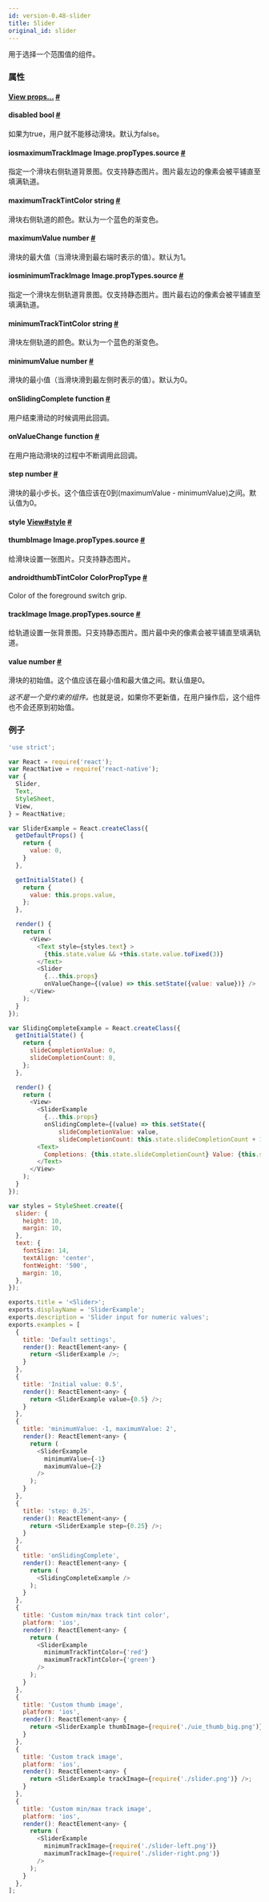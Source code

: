 ```yaml
---
id: version-0.48-slider
title: Slider
original_id: slider
---
```


用于选择一个范围值的组件。

### 属性

<div class="props">
	<div class="prop">
		<h4 class="propTitle"><a class="anchor" name="view"></a><a href="view.html#props">View props...</a> <a class="hash-link" href="#view">#</a></h4>
	</div>
	<div class="prop">
		<h4 class="propTitle"><a class="anchor" name="disabled"></a>disabled <span class="propType">bool</span> <a class="hash-link" href="#disabled">#</a></h4>
		<div>
			<p>如果为true，用户就不能移动滑块。默认为false。</p>
		</div>
	</div>
	<div class="prop">
	<h4 class="propTitle"><a class="anchor" name="maximumtrackimage"></a><span class="platform">ios</span>maximumTrackImage <span class="propType">Image.propTypes.source</span> <a class="hash-link" href="#maximumtrackimage">#</a></h4>
	<div><p>指定一个滑块右侧轨道背景图。仅支持静态图片。图片最左边的像素会被平铺直至填满轨道。</p></div></div>
	<div class="prop">
		<h4 class="propTitle"><a class="anchor" name="maximumtracktintcolor"></a>maximumTrackTintColor <span class="propType">string</span> <a class="hash-link" href="#maximumtracktintcolor">#</a></h4>
		<div>
			<p>滑块右侧轨道的颜色。默认为一个蓝色的渐变色。</p>
		</div>
	</div>
	<div class="prop">
		<h4 class="propTitle"><a class="anchor" name="maximumvalue"></a>maximumValue <span class="propType">number</span> <a class="hash-link" href="#maximumvalue">#</a></h4>
		<div>
			<p>滑块的最大值（当滑块滑到最右端时表示的值）。默认为1。</p>
		</div>
	</div>
	<div class="prop">
	<h4 class="propTitle"><a class="anchor" name="minimumtrackimage"></a><span class="platform">ios</span>minimumTrackImage <span class="propType">Image.propTypes.source</span> <a class="hash-link" href="#minimumtrackimage">#</a></h4>
	<div><p>指定一个滑块左侧轨道背景图。仅支持静态图片。图片最右边的像素会被平铺直至填满轨道。</p></div></div>
	<div class="prop">
		<h4 class="propTitle"><a class="anchor" name="minimumtracktintcolor"></a>minimumTrackTintColor <span class="propType">string</span> <a class="hash-link" href="#minimumtracktintcolor">#</a></h4>
		<div>
			<p>滑块左侧轨道的颜色。默认为一个蓝色的渐变色。</p>
		</div>
	</div>
	<div class="prop">
		<h4 class="propTitle"><a class="anchor" name="minimumvalue"></a>minimumValue <span class="propType">number</span> <a class="hash-link" href="#minimumvalue">#</a></h4>
		<div>
			<p>滑块的最小值（当滑块滑到最左侧时表示的值）。默认为0。</p>
		</div>
	</div>
	<div class="prop">
		<h4 class="propTitle"><a class="anchor" name="onslidingcomplete"></a>onSlidingComplete <span class="propType">function</span> <a class="hash-link" href="#onslidingcomplete">#</a></h4>
		<div>
			<p>用户结束滑动的时候调用此回调。</p>
		</div>
	</div>
	<div class="prop">
		<h4 class="propTitle"><a class="anchor" name="onvaluechange"></a>onValueChange <span class="propType">function</span> <a class="hash-link" href="#onvaluechange">#</a></h4>
		<div>
			<p>在用户拖动滑块的过程中不断调用此回调。</p>
		</div>
	</div>
	<div class="prop">
		<h4 class="propTitle"><a class="anchor" name="step"></a>step <span class="propType">number</span> <a class="hash-link" href="#step">#</a></h4>
		<div>
			<p>滑块的最小步长。这个值应该在0到(maximumValue - minimumValue)之间。默认值为0。</p>
		</div>
	</div>
	<div class="prop">
		<h4 class="propTitle"><a class="anchor" name="style"></a>style <span class="propType"><a href="view.html#style">View#style</a></span> <a class="hash-link" href="#style">#</a></h4>
	</div>
	<div class="prop">
		<h4 class="propTitle"><a class="anchor" name="thumbimage"></a>thumbImage <span class="propType">Image.propTypes.source</span> <a class="hash-link" href="#thumbimage">#</a></h4>
		<div>
			<p>给滑块设置一张图片。只支持静态图片。</p>
		</div>
	</div>	
	<div class="prop">
		<h4 class="propTitle"><a class="anchor" name="thumbtintcolor"></a> <span class="platform">android</span>thumbTintColor <span class="propType">ColorPropType</span> <a class="hash-link" href="#thumbtintcolor">#</a></h4>
		<div>
			<p>Color of the foreground switch grip.</p>
		</div>
	</div>	
	<div class="prop">
		<h4 class="propTitle"><a class="anchor" name="trackimage"></a>trackImage <span class="propType">Image.propTypes.source</span> <a class="hash-link" href="#trackimage">#</a></h4>
		<div>
			<p>给轨道设置一张背景图。只支持静态图片。图片最中央的像素会被平铺直至填满轨道。</p>
		</div>
	</div>
	<div class="prop">
		<h4 class="propTitle"><a class="anchor" name="value"></a>value <span class="propType">number</span> <a class="hash-link" href="#value">#</a></h4>
		<div>
			<p>滑块的初始值。这个值应该在最小值和最大值之间。默认值是0。</p>
			<p><em>这不是一个受约束的组件。</em>也就是说，如果你不更新值，在用户操作后，这个组件也不会还原到初始值。</p>
		</div>
	</div>
</div>

### 例子

```javascript
'use strict';

var React = require('react');
var ReactNative = require('react-native');
var {
  Slider,
  Text,
  StyleSheet,
  View,
} = ReactNative;

var SliderExample = React.createClass({
  getDefaultProps() {
    return {
      value: 0,
    }
  },

  getInitialState() {
    return {
      value: this.props.value,
    };
  },

  render() {
    return (
      <View>
        <Text style={styles.text} >
          {this.state.value && +this.state.value.toFixed(3)}
        </Text>
        <Slider
          {...this.props}
          onValueChange={(value) => this.setState({value: value})} />
      </View>
    );
  }
});

var SlidingCompleteExample = React.createClass({
  getInitialState() {
    return {
      slideCompletionValue: 0,
      slideCompletionCount: 0,
    };
  },

  render() {
    return (
      <View>
        <SliderExample
          {...this.props}
          onSlidingComplete={(value) => this.setState({
              slideCompletionValue: value,
              slideCompletionCount: this.state.slideCompletionCount + 1})} />
        <Text>
          Completions: {this.state.slideCompletionCount} Value: {this.state.slideCompletionValue}
        </Text>
      </View>
    );
  }
});

var styles = StyleSheet.create({
  slider: {
    height: 10,
    margin: 10,
  },
  text: {
    fontSize: 14,
    textAlign: 'center',
    fontWeight: '500',
    margin: 10,
  },
});

exports.title = '<Slider>';
exports.displayName = 'SliderExample';
exports.description = 'Slider input for numeric values';
exports.examples = [
  {
    title: 'Default settings',
    render(): ReactElement<any> {
      return <SliderExample />;
    }
  },
  {
    title: 'Initial value: 0.5',
    render(): ReactElement<any> {
      return <SliderExample value={0.5} />;
    }
  },
  {
    title: 'minimumValue: -1, maximumValue: 2',
    render(): ReactElement<any> {
      return (
        <SliderExample
          minimumValue={-1}
          maximumValue={2}
        />
      );
    }
  },
  {
    title: 'step: 0.25',
    render(): ReactElement<any> {
      return <SliderExample step={0.25} />;
    }
  },
  {
    title: 'onSlidingComplete',
    render(): ReactElement<any> {
      return (
        <SlidingCompleteExample />
      );
    }
  },
  {
    title: 'Custom min/max track tint color',
    platform: 'ios',
    render(): ReactElement<any> {
      return (
        <SliderExample
          minimumTrackTintColor={'red'}
          maximumTrackTintColor={'green'}
        />
      );
    }
  },
  {
    title: 'Custom thumb image',
    platform: 'ios',
    render(): ReactElement<any> {
      return <SliderExample thumbImage={require('./uie_thumb_big.png')} />;
    }
  },
  {
    title: 'Custom track image',
    platform: 'ios',
    render(): ReactElement<any> {
      return <SliderExample trackImage={require('./slider.png')} />;
    }
  },
  {
    title: 'Custom min/max track image',
    platform: 'ios',
    render(): ReactElement<any> {
      return (
        <SliderExample
          minimumTrackImage={require('./slider-left.png')}
          maximumTrackImage={require('./slider-right.png')}
        />
      );
    }
  },
];
```
